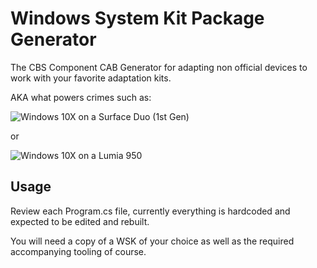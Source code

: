# Windows System Kit Package Generator

The CBS Component CAB Generator for adapting non official devices to work with your favorite adaptation kits.

AKA what powers crimes such as:

![Windows 10X on a Surface Duo (1st Gen)](https://github.com/user-attachments/assets/609fe12a-d221-42e7-b96a-558a1d6ccf45)

or

![Windows 10X on a Lumia 950](https://github.com/user-attachments/assets/4f6827cf-4657-4cd1-8bf7-3601f073e0db)

## Usage

Review each Program.cs file, currently everything is hardcoded and expected to be edited and rebuilt.

You will need a copy of a WSK of your choice as well as the required accompanying tooling of course.
